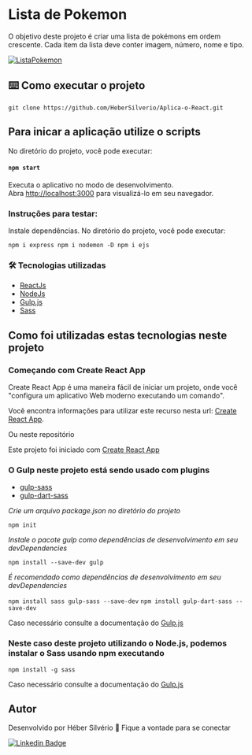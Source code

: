 # Lista de Pokemon

O  objetivo deste projeto é criar uma lista de pokémons em ordem crescente. Cada item da lista deve conter imagem, número, nome e tipo.

<a target="_blank" rel="noopener noreferrer" href="https://github.com/HeberSilverio/Aplica-o-React/blob/main/lista-pokemon/src/img/ListaPokemonGif.gif">
    <img src="https://github.com/HeberSilverio/Aplica-o-React/blob/main/lista-pokemon/src/img/ListaPokemonGif.gif" alt="ListaPokemon" style="max-width: 40%;">
</a> </br>

## ⌨️ Como executar o projeto
``` Clonando o repositório
git clone https://github.com/HeberSilverio/Aplica-o-React.git

```

## Para inicar a aplicação utilize o scripts 

No diretório do projeto, você pode executar:

#### `npm start`

Executa o aplicativo no modo de desenvolvimento.\
Abra [http://localhost:3000](http://localhost:3000) para visualizá-lo em seu navegador.

### Instruções para testar: 

Instale dependências. No diretório do projeto, você pode executar:

`npm i express npm i nodemon -D npm i ejs`


### 🛠️ Tecnologias utilizadas
* <a href="https://pt-br.reactjs.org/" rel="nofollow">ReactJs</a>
* <a href="https://nodejs.org/en/" rel="nofollow">NodeJs</a>
* <a href="https://gulpjs.com/" rel="nofollow">Gulp.js</a>
* <a href="https://sass-lang.com/" rel="nofollow">Sass</a>

## Como foi utilizadas estas tecnologias neste projeto

### Começando com Create React App

Create React App é uma maneira fácil de iniciar um projeto, onde você "configura um aplicativo Web moderno executando um comando".

Você encontra informações para utilizar este recurso nesta url: 
[Create React App](https://create-react-app.dev/).

Ou neste repositório

Este projeto foi iniciado com [Create React App](https://github.com/facebook/create-react-app)

### O Gulp neste projeto está sendo usado com plugins

- [gulp-sass](https://www.npmjs.com/package/gulp-sass)
- [gulp-dart-sass](https://www.npmjs.com/package/gulp-sass)

*Crie um arquivo package.json no diretório do projeto*

`npm init`

*Instale o pacote gulp como dependências de desenvolvimento em seu devDependencies*

`npm install --save-dev gulp`

*É recomendado como dependências de desenvolvimento em seu devDependencies*

`npm install sass gulp-sass --save-dev`
`npm install gulp-dart-sass --save-dev`

Caso necessário consulte a documentação do <a href="https://gulpjs.com/" rel="nofollow">Gulp.js</a>

### Neste caso deste projeto utilizando o Node.js, podemos instalar o Sass usando npm executando

`npm install -g sass`

Caso necessário consulte a documentação do <a href="https://gulpjs.com/" rel="nofollow">Gulp.js</a>



## Autor
Desenvolvido por Héber Silvério 👋 Fique a vontade para se conectar

<a href="https://www.linkedin.com/in/hebersilverio/" rel="nofollow"><img src="https://camo.githubusercontent.com/c93fed3759c4a34198be7edef401a101e9454245/68747470733a2f2f696d672e736869656c64732e696f2f62616467652f6c696e6b6564696e2d2532333030373742352e7376673f267374796c653d666f722d7468652d6261646765266c6f676f3d6c696e6b6564696e266c6f676f436f6c6f723d7768697465266c696e6b3d68747470733a2f2f7777772e6c696e6b6564696e2e636f6d2f696e2f6d617263696c696f636f72726569612f" alt="Linkedin Badge" data-canonical-src="https://img.shields.io/badge/linkedin-%230077B5.svg?&amp;style=for-the-badge&amp;logo=linkedin&amp;logoColor=white&amp;link=https://www.linkedin.com/in/hebersilverio/" style="max-width:100%;"></a>
